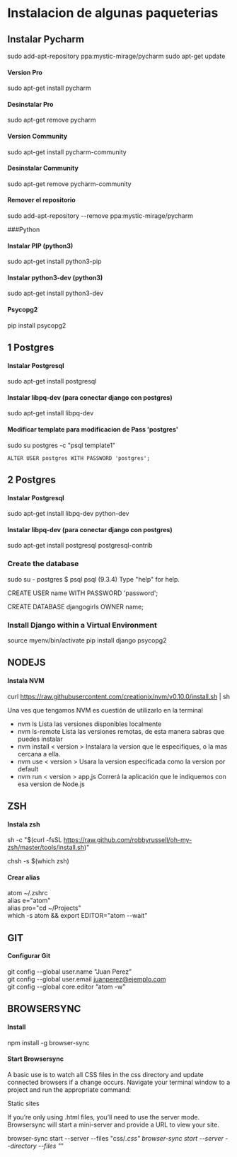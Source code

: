 # Instalacion de algunas paqueterias

## Instalar Pycharm
sudo add-apt-repository ppa:mystic-mirage/pycharm
sudo apt-get update

#### Version Pro
sudo apt-get install pycharm
#### Desinstalar Pro
sudo apt-get remove pycharm

#### Version Community
sudo apt-get install pycharm-community
#### Desinstalar Community
sudo apt-get remove pycharm-community

#### Remover el repositorio
sudo add-apt-repository --remove ppa:mystic-mirage/pycharm

###Python
#### Instalar PIP (python3)
sudo apt-get install python3-pip
#### Instalar python3-dev (python3)
sudo apt-get install python3-dev
#### Psycopg2
pip install psycopg2


## 1 Postgres
#### Instalar Postgresql
sudo apt-get install postgresql
#### Instalar libpq-dev (para conectar django con postgres)
sudo apt-get install libpq-dev
#### Modificar template para modificacion de Pass 'postgres'
sudo su postgres -c "psql template1"
```
ALTER USER postgres WITH PASSWORD 'postgres';
```
## 2 Postgres
#### Instalar Postgresql
sudo apt-get install libpq-dev python-dev
#### Instalar libpq-dev (para conectar django con postgres)
sudo apt-get install postgresql postgresql-contrib

### Create the database
sudo su - postgres
$ psql
psql (9.3.4)
Type "help" for help.

CREATE USER name WITH PASSWORD 'password';
 
CREATE DATABASE djangogirls OWNER name;

### Install Django within a Virtual Environment
source myenv/bin/activate
pip install django psycopg2

## NODEJS
#### Instala NVM
curl https://raw.githubusercontent.com/creationix/nvm/v0.10.0/install.sh | sh

Una ves que tengamos NVM es cuestión de utilizarlo en la terminal

- nvm ls Lista las versiones disponibles localmente
- nvm ls-remote Lista las versiones remotas, de esta manera sabras que puedes instalar
- nvm install < version > Instalara la version que le especifiques, o la mas cercana a ella.
- nvm use < version > Usara la version especificada como la version por default
- nvm run < version > app,js Correrá la aplicación que le indiquemos con esa version de Node.js

## ZSH
#### Instala zsh
sh -c "$(curl -fsSL https://raw.github.com/robbyrussell/oh-my-zsh/master/tools/install.sh)"   

chsh -s $(which zsh)
#### Crear alias
atom ~/.zshrc   
alias e="atom"   
alias pro="cd ~/Projects"   
which -s atom && export EDITOR="atom --wait"

## GIT
#### Configurar Git
git config --global user.name "Juan Perez”   
git config --global user.email    juanperez@ejemplo.com   
git config --global core.editor “atom -w"   

## BROWSERSYNC
#### Install
npm install -g browser-sync

#### Start Browsersync

A basic use is to watch all CSS files in the css directory and update connected browsers if a change occurs. Navigate your terminal window to a project and run the appropriate command:

Static sites

If you’re only using .html files, you’ll need to use the server mode. Browsersync will start a mini-server and provide a URL to view your site.

browser-sync start --server --files "css/*.css"
browser-sync start --server --directory --files "*"

